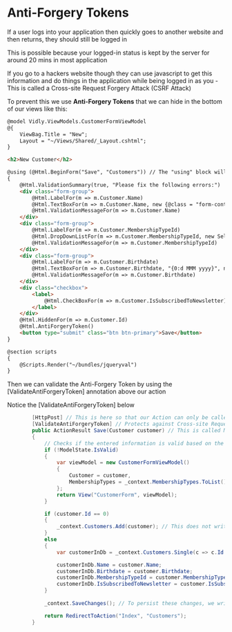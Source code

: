 # Anti-Forgery Tokens

If a user logs into your application then quickly goes to another website and then returns, they should still be logged in

This is possible because your logged-in status is kept by the server for around 20 mins in most application

If you go to a hackers website though they can use javascript to get this information and do things in the application while being logged in as you - This is called a Cross-site Request Forgery Attack (CSRF Attack)

To prevent this we use **Anti-Forgery Tokens** that we can hide in the bottom of our views like this:

```html
@model Vidly.ViewModels.CustomerFormViewModel
@{
    ViewBag.Title = "New";
    Layout = "~/Views/Shared/_Layout.cshtml";
}

<h2>New Customer</h2>

@using (@Html.BeginForm("Save", "Customers")) // The "using" block will create an ending "</form> tag for us
{
    @Html.ValidationSummary(true, "Please fix the following errors:")
    <div class="form-group">
        @Html.LabelFor(m => m.Customer.Name)
        @Html.TextBoxFor(m => m.Customer.Name, new {@class = "form-control"})
        @Html.ValidationMessageFor(m => m.Customer.Name)
    </div>
    <div class="form-group">
        @Html.LabelFor(m => m.Customer.MembershipTypeId)
        @Html.DropDownListFor(m => m.Customer.MembershipTypeId, new SelectList(Model.MembershipTypes, "Id", "Name"), "Select Membership Type", new { @class = "form-control" })
        @Html.ValidationMessageFor(m => m.Customer.MembershipTypeId)
    </div>
    <div class="form-group">
        @Html.LabelFor(m => m.Customer.Birthdate)
        @Html.TextBoxFor(m => m.Customer.Birthdate, "{0:d MMM yyyy}", new {@class = "form-control"})
        @Html.ValidationMessageFor(m => m.Customer.Birthdate)
    </div>
    <div class="checkbox">
        <label>
            @Html.CheckBoxFor(m => m.Customer.IsSubscribedToNewsletter) Subscribe to newsletter?
        </label>
    </div>
    @Html.HiddenFor(m => m.Customer.Id)
    @Html.AntiForgeryToken()
    <button type="submit" class="btn btn-primary">Save</button>
}

@section scripts
{
    @Scripts.Render("~/bundles/jqueryval")
}
```

Then we can validate the Anti-Forgery Token by using the [ValidateAntiForgeryToken] annotation above our action

Notice the [ValidateAntiForgeryToken] below

```cs
        [HttpPost] // This is here so that our Action can only be called using HttpPost and not HttpGet. By convention, if your actions modify data they should only be accessible using HttpPost
        [ValidateAntiForgeryToken] // Protects against Cross-site Request Forgery
        public ActionResult Save(Customer customer) // This is called Model Binding. MVC framework will automatically map request data to this object
        {
            // Checks if the entered information is valid based on the Customer Data Annotations
            if (!ModelState.IsValid)
            {
                var viewModel = new CustomerFormViewModel()
                {
                    Customer = customer,
                    MembershipTypes = _context.MembershipTypes.ToList()
                };
                return View("CustomerForm", viewModel);
            }

            if (customer.Id == 0)
            {
                _context.Customers.Add(customer); // This does not write customer to the database, this is just saved in local memory
            }
            else
            {
                var customerInDb = _context.Customers.Single(c => c.Id == customer.Id);

                customerInDb.Name = customer.Name;
                customerInDb.Birthdate = customer.Birthdate;
                customerInDb.MembershipTypeId = customer.MembershipTypeId;
                customerInDb.IsSubscribedToNewsletter = customer.IsSubscribedToNewsletter;
            }
            
            _context.SaveChanges(); // To persist these changes, we write the customer to the database using the SaveChanges() method

            return RedirectToAction("Index", "Customers");
        }
```


